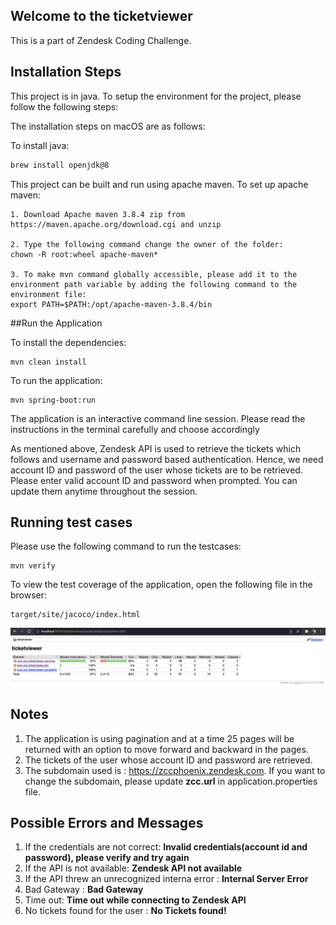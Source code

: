 ## Welcome to the ticketviewer

This is a part of Zendesk Coding Challenge.

## Installation Steps
This project is in java. To setup the environment for the project, please follow the following steps:

The installation steps on macOS are as follows:

To install java:
```sh
brew install openjdk@8
```

This project can be built and run using apache maven. To set up apache maven: 

```shell
1. Download Apache maven 3.8.4 zip from https://maven.apache.org/download.cgi and unzip 

2. Type the following command change the owner of the folder:
chown -R root:wheel apache-maven*

3. To make mvn command globally accessible, please add it to the environment path variable by adding the following command to the environment file:
export PATH=$PATH:/opt/apache-maven-3.8.4/bin
```


##Run the Application

To install the dependencies:
```shell
mvn clean install
```

To run the application:
```shell
mvn spring-boot:run 
```

The application is an interactive command line session. Please read the instructions in the terminal carefully and choose accordingly

As mentioned above, Zendesk API is used to retrieve the tickets which follows and username and password based authentication.
Hence, we need account ID and password of the user whose tickets are to be retrieved.
Please enter valid account ID and password when prompted. You can update them anytime throughout the session.

## Running test cases

Please use the following command to run the testcases:

```shell
mvn verify
```

To view the test coverage of the application, open the following file in the browser:
```shell
target/site/jacoco/index.html
```
![Unit Test Coverage](src/test/test_files/test_coverage.png )

## Notes
1. The application is using pagination and at a time 25 pages will be returned with an option to move forward and backward in the pages.
2. The tickets of the user whose account ID and password are retrieved.
3. The subdomain used is : https://zccphoenix.zendesk.com. If you want to change the subdomain, please update **zcc.url** in application.properties file.

## Possible Errors and Messages
1. If the credentials are not correct: **Invalid credentials(account id and password), please verify and try again**
2. If the API is not available: **Zendesk API not available**
3. If the API threw an unrecognized interna error : **Internal Server Error**
4. Bad Gateway : **Bad Gateway**
5. Time out: **Time out while connecting to Zendesk API**
6. No tickets found for the user : **No Tickets found!**